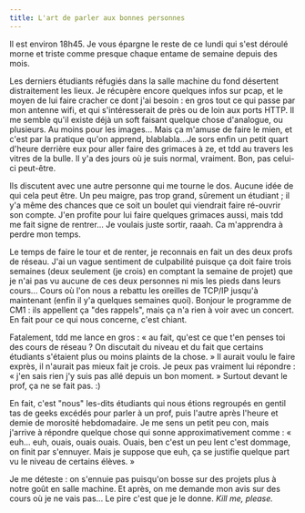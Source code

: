 ```yaml
---
title: L'art de parler aux bonnes personnes
---
```


Il est environ 18h45. Je vous épargne le reste de ce lundi qui s'est déroulé
morne et triste comme presque chaque entame de semaine depuis des mois.

Les derniers étudiants réfugiés dans la salle machine du fond désertent
distraitement les lieux. Je récupère encore quelques infos sur pcap, et le
moyen de lui faire cracher ce dont j'ai besoin : en gros tout ce qui passe par
mon antenne wifi, et qui s'intéresserait de près ou de loin aux ports HTTP. Il
me semble qu'il existe déjà un soft faisant quelque chose d'analogue, ou
plusieurs. Au moins pour les images... Mais ça m'amuse de faire le mien, et
c'est par la pratique qu'on apprend, blablabla...Je sors enfin un petit quart
d'heure derrière eux pour aller faire des grimaces à ze, et tdd au travers les
vitres de la bulle. Il y'a des jours où je suis normal, vraiment. Bon, pas
celui-ci peut-être.

Ils discutent avec une autre personne qui me tourne le dos. Aucune idée de qui
cela peut être. Un peu maigre, pas trop grand, sûrement un étudiant ; il y'a
même des chances que ce soit un boulet qui viendrait faire ré-ouvrir son
compte. J'en profite pour lui faire quelques grimaces aussi, mais tdd me fait
signe de rentrer... Je voulais juste sortir, raaah. Ca m'apprendra à perdre
mon temps.

Le temps de faire le tour et de renter, je reconnais en fait un des deux profs
de réseau. J'ai un vague sentiment de culpabilité puisque ça doit faire trois
semaines (deux seulement (je crois) en comptant la semaine de projet) que je
n'ai pas vu aucune de ces deux personnes ni mis les pieds dans leurs cours...
Cours où l'on nous a rebattu les oreilles de TCP/IP jusqu'à maintenant (enfin
il y'a quelques semaines quoi). Bonjour le programme de CM1 : ils appellent ça
"des rappels", mais ça n'a rien à voir avec un concert. En fait pour ce qui
nous concerne, c'est chiant.

Fatalement, tdd me lance en gros : « au fait, qu'est ce que t'en penses toi
des cours de réseau ? On discutait du niveau et du fait que certains étudiants
s'étaient plus ou moins plaints de la chose. » Il aurait voulu le faire
exprès, il n'aurait pas mieux fait je crois. Je peux pas vraiment lui répondre
: « j'en sais rien j'y suis pas allé depuis un bon moment. » Surtout devant le
prof, ça ne se fait pas. :)

En fait, c'est "nous" les-dits étudiants qui nous étions regroupés en gentil
tas de geeks excédés pour parler à un prof, puis l'autre après l'heure et
demie de morosité hebdomadaire. Je me sens un petit peu con, mais j'arrive à
répondre quelque chose qui sonne approximativement comme : « euh... euh,
ouais, ouais ouais. Ouais, ben c'est un peu lent c'est dommage, on finit par
s'ennuyer. Mais je suppose que euh, ça se justifie quelque part vu le niveau
de certains élèves. »

Je me déteste : on s'ennuie pas puisqu'on bosse sur des projets plus à notre
goût en salle machine. Et après, on me demande mon avis sur des cours où je ne
vais pas... Le pire c'est que je le donne. _Kill me, please._

